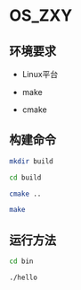 # OS_ZXY

## 环境要求

- Linux平台

- make

- cmake 

## 构建命令

```bash
mkdir build

cd build

cmake ..

make 
```

## 运行方法

```bash
cd bin

./hello
```




